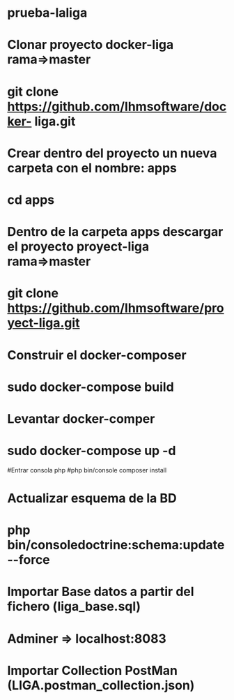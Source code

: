 # prueba-laliga

# Clonar proyecto docker-liga rama=>master
# git clone https://github.com/lhmsoftware/docker- liga.git

# Crear dentro del proyecto un nueva carpeta con el nombre: apps 

# cd apps
# Dentro de la carpeta apps descargar el proyecto proyect-liga rama=>master
# git clone https://github.com/lhmsoftware/proyect-liga.git 

# Construir el docker-composer 
# sudo docker-compose build

# Levantar docker-comper 
# sudo docker-compose up -d 

#Entrar consola php
#php bin/console composer install

# Actualizar esquema de la BD
# php bin/consoledoctrine:schema:update --force

# Importar Base datos a partir del fichero (liga_base.sql)
# Adminer => localhost:8083 

# Importar Collection PostMan (LIGA.postman_collection.json)
